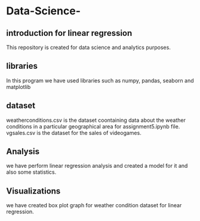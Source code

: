 # Data-Science-
## introduction for linear regression 
This repository is created for data science and analytics purposes.

## libraries
In this program we have used libraries such as numpy, pandas, seaborn and matplotlib

## dataset
weatherconditions.csv is the dataset coontaining data about the weather conditions in a particular geographical area for assignment5.ipynb file.
vgsales.csv is the dataset for the sales of videogames.

## Analysis
we have perform linear regression analysis and created a model for it and also some statistics. 

## Visualizations 
we have created box plot graph for weather condition dataset for linear regression.


